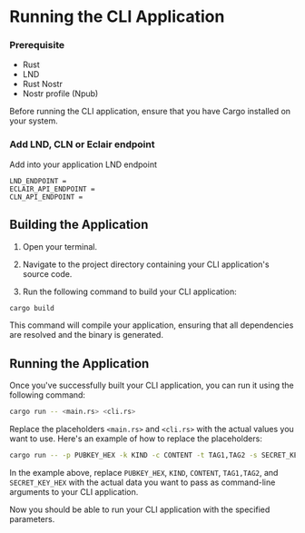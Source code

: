 # Running the CLI Application

### Prerequisite

- Rust
- LND
- Rust Nostr
- Nostr profile (Npub)

Before running the CLI application, ensure that you have Cargo installed on your system.

### Add LND, CLN or Eclair endpoint

Add into your application LND endpoint

```env
LND_ENDPOINT =
ECLAIR_API_ENDPOINT =
CLN_API_ENDPOINT =
```

## Building the Application

1. Open your terminal.

2. Navigate to the project directory containing your CLI application's source code.

3. Run the following command to build your CLI application:

```bash
cargo build
```

This command will compile your application, ensuring that all dependencies are resolved and the binary is generated.

## Running the Application

Once you've successfully built your CLI application, you can run it using the following command:

```bash
cargo run -- <main.rs> <cli.rs>
```

Replace the placeholders `<main.rs>` and `<cli.rs>` with the actual values you want to use. Here's an example of how to replace the placeholders:

```bash
cargo run -- -p PUBKEY_HEX -k KIND -c CONTENT -t TAG1,TAG2 -s SECRET_KEY_HEX
```

In the example above, replace `PUBKEY_HEX`, `KIND`, `CONTENT`, `TAG1,TAG2`, and `SECRET_KEY_HEX` with the actual data you want to pass as command-line arguments to your CLI application.

Now you should be able to run your CLI application with the specified parameters.
